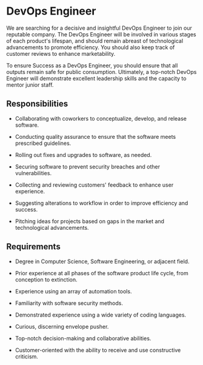 # DevOps Engineer

We are searching for a decisive and insightful DevOps Engineer to join our reputable company. The DevOps Engineer will be involved in various stages of each product's lifespan, and should remain abreast of technological advancements to promote efficiency. You should also keep track of customer reviews to enhance marketability.

To ensure Success as a DevOps Engineer, you should ensure that all outputs remain safe for public consumption. Ultimately, a top-notch DevOps Engineer will demonstrate excellent leadership skills and the capacity to mentor junior staff.

## Responsibilities

* Collaborating with coworkers to conceptualize, develop, and release software.

* Conducting quality assurance to ensure that the software meets prescribed guidelines.

* Rolling out fixes and upgrades to software, as needed.

* Securing software to prevent security breaches and other vulnerabilities.

* Collecting and reviewing customers' feedback to enhance user experience.

* Suggesting alterations to workflow in order to improve efficiency and success.

* Pitching ideas for projects based on gaps in the market and technological advancements.

## Requirements

* Degree in Computer Science, Software Engineering, or adjacent field.

* Prior experience at all phases of the software product life cycle, from conception to extinction.

* Experience using an array of automation tools.

* Familiarity with software security methods.

* Demonstrated experience using a wide variety of coding languages.

* Curious, discerning envelope pusher.

* Top-notch decision-making and collaborative abilities.

* Customer-oriented with the ability to receive and use constructive criticism.

